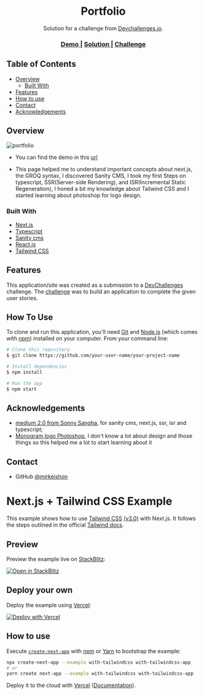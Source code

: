 <!-- Please update value in the {}  -->

<h1 align="center">Portfolio</h1>

<div align="center">
   Solution for a challenge from  <a href="http://devchallenges.io" target="_blank">Devchallenges.io</a>.
</div>

<div align="center">
  <h3>
    <a href="https://porfolio-two-pied.vercel.app/">
      Demo
    </a>
    <span> | </span>
    <a href="https://devchallenges.io/solutions/Yx7sGPyJCUBy0VqhpRG6">
      Solution
    </a>
    <span> | </span>
    <a href="https://devchallenges.io/challenges/xobQBuf8zWWmiYMIAZe0">
      Challenge
    </a>
  </h3>
</div>

<!-- TABLE OF CONTENTS -->

## Table of Contents

- [Overview](#overview)
  - [Built With](#built-with)
- [Features](#features)
- [How to use](#how-to-use)
- [Contact](#contact)
- [Acknowledgements](#acknowledgements)

<!-- OVERVIEW -->

## Overview

![portfolio](https://user-images.githubusercontent.com/94877748/155682835-3958ff58-edb0-48c5-b49f-fa2be3a37f61.png)

- You can find the demo in this [url](https://porfolio-two-pied.vercel.app/)

- This page helped me to understand important concepts about next.js, the GROQ syntax, I discovered Sanity CMS, I took my first Steps on typescript, SSR(Server-side Rendering), and ISR(Incremental Static Regeneration), I honed a bit my knowledge about Tailwind CSS and I started learning about photoshop for logo design.

### Built With

<!-- This section should list any major frameworks that you built your project using. Here are a few examples.-->

- [Next.js](https://nextjs.org/)
- [Typescript](https://www.typescriptlang.org/)
- [Sanity cms](https://www.sanity.io/)
- [React.js](https://reactjs.org/)
- [Tailwind CSS](https://tailwindcss.com/)

## Features

<!-- List the features of your application or follow the template. Don't share the figma file here :) -->

This application/site was created as a submission to a [DevChallenges](https://devchallenges.io/challenges) challenge. The [challenge](https://devchallenges.io/challenges/xobQBuf8zWWmiYMIAZe0) was to build an application to complete the given user stories.


## How To Use

<!-- Example: -->

To clone and run this application, you'll need [Git](https://git-scm.com) and [Node.js](https://nodejs.org/en/download/) (which comes with [npm](http://npmjs.com)) installed on your computer. From your command line:

```bash
# Clone this repository
$ git clone https://github.com/your-user-name/your-project-name

# Install dependencies
$ npm install

# Run the app
$ npm start
```

## Acknowledgements

<!-- This section should list any articles or add-ons/plugins that helps you to complete the project. This is optional but it will help you in the future. For example -->

- [medium 2.0 from Sonny Sangha](https://www.youtube.com/watch?v=I2dcpatq54o&t=431s), for sanity cms, next.js, ssr, isr and typescript;
- [Monogram logo Photoshop](https://www.youtube.com/watch?v=GbM-lDblWt8&pp=ugMICgJlcxABGAE%3D), I don't know a lot about design and those things so this helped me a lot to start learning about it

## Contact

- GitHub [@mirkeishon](https://github.com/mirkeishon)

# Next.js + Tailwind CSS Example

This example shows how to use [Tailwind CSS](https://tailwindcss.com/) [(v3.0)](https://tailwindcss.com/blog/tailwindcss-v3) with Next.js. It follows the steps outlined in the official [Tailwind docs](https://tailwindcss.com/docs/guides/nextjs).

## Preview

Preview the example live on [StackBlitz](http://stackblitz.com/):

[![Open in StackBlitz](https://developer.stackblitz.com/img/open_in_stackblitz.svg)](https://stackblitz.com/github/vercel/next.js/tree/canary/examples/with-tailwindcss)

## Deploy your own

Deploy the example using [Vercel](https://vercel.com?utm_source=github&utm_medium=readme&utm_campaign=next-example):

[![Deploy with Vercel](https://vercel.com/button)](https://vercel.com/new/git/external?repository-url=https://github.com/vercel/next.js/tree/canary/examples/with-tailwindcss&project-name=with-tailwindcss&repository-name=with-tailwindcss)

## How to use

Execute [`create-next-app`](https://github.com/vercel/next.js/tree/canary/packages/create-next-app) with [npm](https://docs.npmjs.com/cli/init) or [Yarn](https://yarnpkg.com/lang/en/docs/cli/create/) to bootstrap the example:

```bash
npx create-next-app --example with-tailwindcss with-tailwindcss-app
# or
yarn create next-app --example with-tailwindcss with-tailwindcss-app
```

Deploy it to the cloud with [Vercel](https://vercel.com/new?utm_source=github&utm_medium=readme&utm_campaign=next-example) ([Documentation](https://nextjs.org/docs/deployment)).

